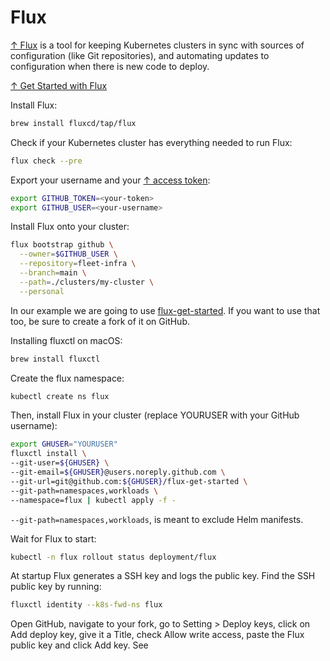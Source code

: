 # Flux

[↑ Flux](https://fluxcd.io/flux) is a tool for keeping Kubernetes clusters in sync with sources of configuration (like Git repositories), and automating updates to configuration when there is new code to deploy.

[↑ Get Started with Flux](https://fluxcd.io/flux/get-started)

Install Flux:

```bash
brew install fluxcd/tap/flux
```

Check if your Kubernetes cluster has everything needed to run Flux:

```bash
flux check --pre
```

Export your username and your [↑ access token](https://docs.github.com/en/authentication/keeping-your-account-and-data-secure/creating-a-personal-access-token):

```bash
export GITHUB_TOKEN=<your-token>
export GITHUB_USER=<your-username>
```

Install Flux onto your cluster:

```bash
flux bootstrap github \
  --owner=$GITHUB_USER \
  --repository=fleet-infra \
  --branch=main \
  --path=./clusters/my-cluster \
  --personal
```

















In our example we are going to use [flux-get-started](https://github.com/fluxcd/flux-get-started). If you want to use that too, be sure to create a fork of it on GitHub.

Installing fluxctl on macOS:

```bash
brew install fluxctl
```

Create the flux namespace:

```bash
kubectl create ns flux
```

Then, install Flux in your cluster (replace YOURUSER with your GitHub username):

```bash
export GHUSER="YOURUSER"
fluxctl install \
--git-user=${GHUSER} \
--git-email=${GHUSER}@users.noreply.github.com \
--git-url=git@github.com:${GHUSER}/flux-get-started \
--git-path=namespaces,workloads \
--namespace=flux | kubectl apply -f -
```

`--git-path=namespaces,workloads`, is meant to exclude Helm manifests.

Wait for Flux to start:

```bash
kubectl -n flux rollout status deployment/flux
```

At startup Flux generates a SSH key and logs the public key. Find the SSH public key by running:

```bash
fluxctl identity --k8s-fwd-ns flux
```

Open GitHub, navigate to your fork, go to Setting > Deploy keys, click on Add deploy key, give it a Title, check Allow write access, paste the Flux public key and click Add key. See
